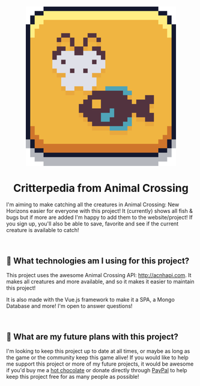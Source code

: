 <p align="center">
  <img src="https://raw.githubusercontent.com/soryyyn/critterpedia/master/assets/titleSprite.png" width="400" title="titleCard">
</p>
<h1 align="center">Critterpedia from Animal Crossing</h1>

I'm aiming to make catching all the creatures in Animal Crossing: New Horizons easier for everyone with this project! It (currently) shows all fish & bugs but if more are added I'm happy to add them to the website/project! If you sign up, you'll also be able to save, favorite and see if the current creature is available to catch!

<br>

## 🌱 What technologies am I using for this project?
This project uses the awesome Animal Crossing API: http://acnhapi.com. It makes all creatures and more available, and so it makes it easier to maintain this project!

It is also made with the Vue.js framework to make it a SPA, a Mongo Database and more! I'm open to answer questions!

<br>

## 🍑 What are my future plans with this project?
I'm looking to keep this project up to date at all times, or maybe as long as the game or the community keep this game alive! If you would like to help me support this project or more of my future projects, it would be awesome if you'd buy me a [hot chocolate](https://www.buymeacoffee.com/soryn) or donate directly through [PayPal](https://www.paypal.me/soryyyn) to help keep this project free for as many people as possible!
